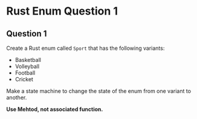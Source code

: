# Rust Enum Question 1

## Question 1

Create a Rust enum called `Sport` that has the following variants:

- Basketball
- Volleyball
- Football
- Cricket

Make a state machine to change the state of the enum from one variant to another.

__Use Mehtod, not associated function.__
